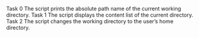 Task 0 The script prints the absolute path name of the current working directory.
Task 1 The script displays the content list of the current directory.
Task 2 The script changes the working directory to the user’s home directory.
